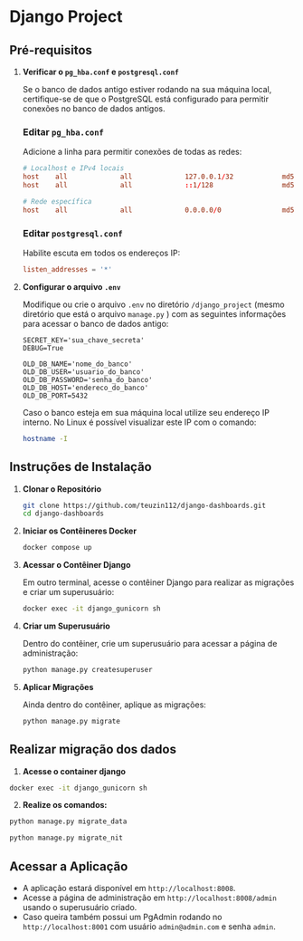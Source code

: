
# Django Project

## Pré-requisitos

1. **Verificar o `pg_hba.conf` e `postgresql.conf`**

   Se o banco de dados antigo estiver rodando na sua máquina local, certifique-se de que o PostgreSQL está configurado para permitir conexões no banco de dados antigos.

   ### Editar `pg_hba.conf`

   Adicione a linha para permitir conexões de todas as redes:

   ```conf
   # Localhost e IPv4 locais
   host    all             all             127.0.0.1/32            md5
   host    all             all             ::1/128                 md5

   # Rede específica
   host    all             all             0.0.0.0/0               md5
   ```

   ### Editar `postgresql.conf`

   Habilite escuta em todos os endereços IP:

   ```conf
   listen_addresses = '*'
   ```

2. **Configurar o arquivo `.env`**

   Modifique ou crie o arquivo `.env` no diretório `/django_project` (mesmo diretório que está o arquivo `manage.py` ) com as seguintes informações para acessar o banco de dados antigo:

   ```env
   SECRET_KEY='sua_chave_secreta'
   DEBUG=True

   OLD_DB_NAME='nome_do_banco'
   OLD_DB_USER='usuario_do_banco'
   OLD_DB_PASSWORD='senha_do_banco'
   OLD_DB_HOST='endereco_do_banco'
   OLD_DB_PORT=5432
   ```
   Caso o banco esteja em sua máquina local utilize seu endereço IP interno.
   No Linux é possível visualizar este IP com o comando:
   ```bash
   hostname -I
   ```

## Instruções de Instalação

1. **Clonar o Repositório**

   ```bash
   git clone https://github.com/teuzin112/django-dashboards.git
   cd django-dashboards
   ```

2. **Iniciar os Contêineres Docker**

   ```bash
   docker compose up
   ```

3. **Acessar o Contêiner Django**

   Em outro terminal, acesse o contêiner Django para realizar as migrações e criar um superusuário:

   ```bash
   docker exec -it django_gunicorn sh
   ```

4. **Criar um Superusuário**

   Dentro do contêiner, crie um superusuário para acessar a página de administração:

   ```bash
   python manage.py createsuperuser
   ```

5. **Aplicar Migrações**

   Ainda dentro do contêiner, aplique as migrações:

   ```bash
   python manage.py migrate
   ```

## Realizar migração dos dados
1. **Acesse o container django**
```bash
docker exec -it django_gunicorn sh
```

2. **Realize os comandos:**
```bash
python manage.py migrate_data
```
```bash
python manage.py migrate_nit
```

## Acessar a Aplicação

- A aplicação estará disponível em `http://localhost:8008`.
- Acesse a página de administração em `http://localhost:8008/admin` usando o superusuário criado.
- Caso queira também possui um PgAdmin rodando no `http://localhost:8001` com usuário `admin@admin.com` e senha `admin`.
